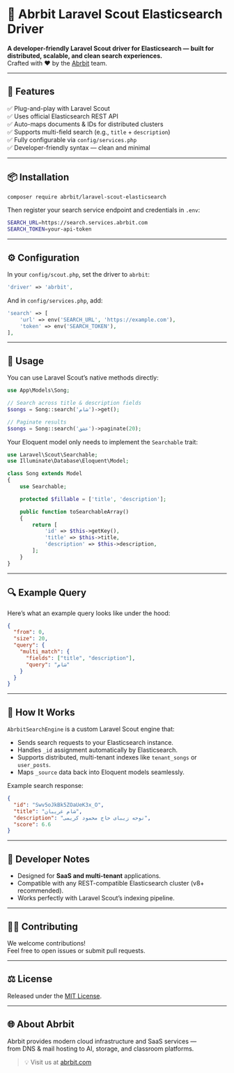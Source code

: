 # 🧠 Abrbit Laravel Scout Elasticsearch Driver

**A developer-friendly Laravel Scout driver for Elasticsearch — built for distributed, scalable, and clean search experiences.**  
Crafted with ❤️ by the [Abrbit](https://abrbit.com) team.

---

## 🚀 Features

✅ Plug-and-play with Laravel Scout  
✅ Uses official Elasticsearch REST API  
✅ Auto-maps documents & IDs for distributed clusters  
✅ Supports multi-field search (e.g., `title` + `description`)  
✅ Fully configurable via `config/services.php`  
✅ Developer-friendly syntax — clean and minimal

---

## 📦 Installation

```bash
composer require abrbit/laravel-scout-elasticsearch
```

Then register your search service endpoint and credentials in `.env`:

```bash
SEARCH_URL=https://search.services.abrbit.com
SEARCH_TOKEN=your-api-token
```

---

## ⚙️ Configuration

In your `config/scout.php`, set the driver to `abrbit`:

```php
'driver' => 'abrbit',
```

And in `config/services.php`, add:

```php
'search' => [
    'url' => env('SEARCH_URL', 'https://example.com'),
    'token' => env('SEARCH_TOKEN'),
],
```

---

## 🧩 Usage

You can use Laravel Scout’s native methods directly:

```php
use App\Models\Song;

// Search across title & description fields
$songs = Song::search('شام')->get();

// Paginate results
$songs = Song::search('عشق')->paginate(20);
```

Your Eloquent model only needs to implement the `Searchable` trait:

```php
use Laravel\Scout\Searchable;
use Illuminate\Database\Eloquent\Model;

class Song extends Model
{
    use Searchable;

    protected $fillable = ['title', 'description'];

    public function toSearchableArray()
    {
        return [
            'id' => $this->getKey(),
            'title' => $this->title,
            'description' => $this->description,
        ];
    }
}
```

---

## 🔍 Example Query

Here’s what an example query looks like under the hood:

```json
{
  "from": 0,
  "size": 20,
  "query": {
    "multi_match": {
      "fields": ["title", "description"],
      "query": "شام"
    }
  }
}
```

---

## 🧠 How It Works

`AbrbitSearchEngine` is a custom Laravel Scout engine that:

- Sends search requests to your Elasticsearch instance.
- Handles `_id` assignment automatically by Elasticsearch.
- Supports distributed, multi-tenant indexes like `tenant_songs` or `user_posts`.
- Maps `_source` data back into Eloquent models seamlessly.

Example search response:

```json
{
  "id": "Swv5oJkBk5ZOaUeK3x_O",
  "title": "شام غریبان",
  "description": "نوحه زیبای حاج محمود کریمی",
  "score": 6.6
}
```

---

## 🧰 Developer Notes

- Designed for **SaaS and multi-tenant** applications.  
- Compatible with any REST-compatible Elasticsearch cluster (v8+ recommended).  
- Works perfectly with Laravel Scout’s indexing pipeline.

---

## 🧑‍💻 Contributing

We welcome contributions!  
Feel free to open issues or submit pull requests.

---

## ⚖️ License

Released under the [MIT License](LICENSE).

---

## 🌐 About Abrbit

Abrbit provides modern cloud infrastructure and SaaS services —  
from DNS & mail hosting to AI, storage, and classroom platforms.

> 💡 Visit us at [abrbit.com](https://abrbit.com)